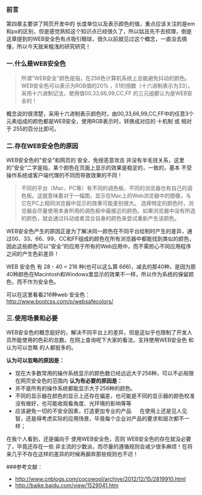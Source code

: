 ### 前言

第四章主要讲了网页开发中的 长度单位以及表示颜色的值，重点应该关注的是em和px的区别，但是感觉熟知这个知识点已经很久了，所以姑且先不去梳理，倒是这章提到的WEB安全色有点吸引眼球，很久以前就见过这个概念，一直没去搞懂，所以今天就来粗浅的研究研究！

### 一.什么是WEB安全色

>所谓"WEB安全"颜色是指，在256色计算机系统上总能避免抖动的颜色。
>WEB安全色可以表示为RGB值的20% ，51的倍数（十六进制表示为33）。
>采用十六进制记法，使用值00,33,66,99,CC,FF 的三元组都认为是WEB安全的！

概念说的很清楚，采用十六进制表示颜色时，由00,33,66,99,CC,FF中的任意3个元素组成的颜色都是WEB安全，使用RGB表示时，转换成对应的 十机制 或 相对于 255的百分比即可。

### 二.存在WEB安全色的原因

WEB安全色的"安全"和网页的 安全、免授恶意攻击 并没有半毛钱关系，这里的”安全“二字是指，某个颜色在页面上显示的效果是稳定的，一致的，基本 不受操作系统或客户端代理的不同而导致效果的不同！

>不同的平台（Mac、PC等）有不同的调色板，不同的浏览器也有自己的调色板。这就意味着对于一幅图，显示在Mac上的Web浏览器中的图像，与它在PC上相同浏览器中显示的效果可能差别很大。
>选择特定的颜色时，浏览器会尽量使用本身所用的调色板中最接近的颜色。如果浏览器中没有所选的颜色，就会通过抖动或者混合自身的颜色来尝试重新产生该颜色。

WEB安全色产生的原因正是为了解决同一颜色在不同平台绘制时产生的差异，通过00、33、66、99、CC和FF组成的颜色在所有浏览器中都能找到类似的颜色，因此这些颜色可以”安全“的应用于所有的Web应用中，而不需担心不同应用程序之间的产生色彩差异！

WEB 安全色 有 28 - 40  = 216 种(也可以这么算 6*6*6)，减去的那40种，是因为那40种颜色在Macintosh和Windows里显示的效果不一样，所以作为系统的保留颜色，而不作为安全色。

可以在这里看看216种web 安全色：<http://www.bootcss.com/p/websafecolors/>

### 三.使用场景和必要

 WEB安全色的概念挺好的，解决不同平台上的差异，但是这似乎也限制了开发人员所能使用的色彩的总数。在网上查询呢下大家的看法，支持使用WEB安全色 和 认为可以忽略 的人都挺多的。

**认为可以忽略的原因是：**
- 现在大多数常用的操作系统显示的颜色数已经远远大于256种，可以不必局限在网页安全色的范围内
**认为有必要的原因是：**
- 并不是所有的操作系统都能显示大于256种的颜色。
- 不同的显示器在颜色的显示上还存在偏差，也可能是不同的显示器的颜色校准没有做好，也可能收观看角度、光环境的影响等等
- 应该避免一切的不安全因素，打造更加专业的产品
　
在使用上还是见人见智，还是得考虑实际的应用场景，毕竟每个企业对产品的要求和层次都不一样；

在我个人看到，还是偏向于 使用WEB安全色，否则 WEB安全色的存在就没必要了，毕竟还存在一些 非主流的少数派，而尽量的遵循规则会减少很多麻烦！在将来几乎不存在这样的差异的时候再摒弃那些规则也不迟！

###参考文献：
- <http://www.cnblogs.com/cocowool/archive/2012/12/15/2819910.html>
- <http://baike.baidu.com/view/1529041.htm>

 
